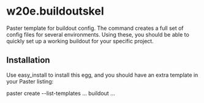 w20e.buildoutskel
=================

Paster template for buildout config. The command creates a full set of
config files for several environments. Using these, you should be able
to quickly set up a working buildout for your specific project.

Installation
------------

Use easy_install to install this egg, and you should have an extra
template in your Paster listing:

  paster create --list-templates
  ...
  buildout
  ...
